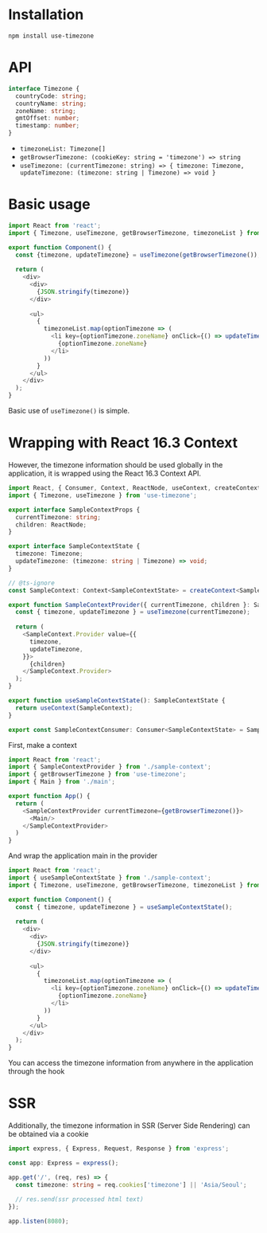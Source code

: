 # Installation

```
npm install use-timezone
```

# API

```typescript
interface Timezone {
  countryCode: string;
  countryName: string;
  zoneName: string;
  gmtOffset: number;
  timestamp: number;
}
```

- `timezoneList: Timezone[]`
- `getBrowserTimezone: (cookieKey: string = 'timezone') => string`
- `useTimezone: (currentTimezone: string) => { timezone: Timezone, updateTimezone: (timezone: string | Timezone) => void }`

# Basic usage

```typescript jsx
import React from 'react';
import { Timezone, useTimezone, getBrowserTimezone, timezoneList } from 'use-timezone';

export function Component() {
  const {timezone, updateTimezone} = useTimezone(getBrowserTimezone());
  
  return (
    <div>
      <div>
        {JSON.stringify(timezone)}
      </div>
      
      <ul>
        {
          timezoneList.map(optionTimezone => (
            <li key={optionTimezone.zoneName} onClick={() => updateTimezone(optionTimezone)}>
              {optionTimezone.zoneName}
            </li>
          ))
        }
      </ul>
    </div>
  );
}
```

Basic use of `useTimezone()` is simple.

# Wrapping with React 16.3 Context

However, the timezone information should be used globally in the application, it is wrapped using the React 16.3 Context API.

```typescript jsx
import React, { Consumer, Context, ReactNode, useContext, createContext } from 'react';
import { Timezone, useTimezone } from 'use-timezone';

export interface SampleContextProps {
  currentTimezone: string;
  children: ReactNode;
}

export interface SampleContextState {
  timezone: Timezone;
  updateTimezone: (timezone: string | Timezone) => void;
}

// @ts-ignore
const SampleContext: Context<SampleContextState> = createContext<SampleContextState>();

export function SampleContextProvider({ currentTimezone, children }: SampleContextProps) {
  const { timezone, updateTimezone } = useTimezone(currentTimezone);
  
  return (
    <SampleContext.Provider value={{
      timezone,
      updateTimezone,
    }}>
      {children}
    </SampleContext.Provider>
  );
}

export function useSampleContextState(): SampleContextState {
  return useContext(SampleContext);
}

export const SampleContextConsumer: Consumer<SampleContextState> = SampleContext.Consumer;
```

First, make a context

```typescript jsx
import React from 'react';
import { SampleContextProvider } from './sample-context';
import { getBrowserTimezone } from 'use-timezone';
import { Main } from './main';

export function App() {
  return (
    <SampleContextProvider currentTimezone={getBrowserTimezone()}>
      <Main/>
    </SampleContextProvider>
  )
}
```

And wrap the application main in the provider 

```typescript jsx
import React from 'react';
import { useSampleContextState } from './sample-context';
import { Timezone, useTimezone, getBrowserTimezone, timezoneList } from 'use-timezone';

export function Component() {
  const { timezone, updateTimezone } = useSampleContextState();
  
  return (
    <div>
      <div>
        {JSON.stringify(timezone)}
      </div>
      
      <ul>
        {
          timezoneList.map(optionTimezone => (
            <li key={optionTimezone.zoneName} onClick={() => updateTimezone(optionTimezone)}>
              {optionTimezone.zoneName}
            </li>
          ))
        }
      </ul>
    </div>
  );
}
```

You can access the timezone information from anywhere in the application through the hook

# SSR

Additionally, the timezone information in SSR (Server Side Rendering) can be obtained via a cookie

```typescript jsx
import express, { Express, Request, Response } from 'express';

const app: Express = express();

app.get('/', (req, res) => {
  const timezone: string = req.cookies['timezone'] || 'Asia/Seoul';
  
  // res.send(ssr processed html text)
});

app.listen(8080);
``` 